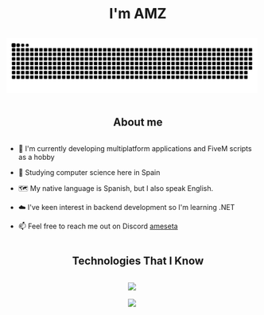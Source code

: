 
  <!--horizontal divider(gradiant)-->
  <!-- <img src="https://user-images.githubusercontent.com/73097560/115834477-dbab4500-a447-11eb-908a-139a6edaec5c.gif"> -->

  <!--h1 without bottom border-->
  <div id="user-content-toc">
    <ul align="center">
      <summary><h1 style="display: inline-block">I'm AMZ</h1></summary>
    </ul>
  </div>


  <!--- snake -->
  <div align="center">
    <img  src="https://github.com/1999AZZAR/1999AZZAR/blob/readme/resources/img/grid-snake.svg"
        alt="snake" /></a>
  </div>


  <!--h2 without bottom border-->
  <div id="user-content-toc">
    <ul align="center">
      <summary><h2 style="display: inline-block">About me</h2></summary>
    </ul>
  </div>


  <!--Intro start-->

  - 🔭 I'm currently developing multiplatform applications and FiveM scripts as a hobby

  - 🌱 Studying computer science here in Spain

  - 🗺️ My native language is Spanish, but I also speak English.

  - ☁️ I've keen interest in backend development so I'm learning .NET

  - 📫 Feel free to reach me out on Discord [ameseta](https://discordapp.com/users/798302759174013009)

  <!--Intro end-->



  <!--- stats & Trophy (start) -->
  <!-- <p align="center">
  <table align="center">
  <tr border="none">
  <td width="50%" align="center">
    
    <img  align="center"  src="https://github-readme-stats.vercel.app/api?username=1010nishant&theme=dark&show_icons=true&count_private=true" />
    <br></br>
    <img  title="🔥 Get streak stats for your profile at git.io/streak-stats" alt="Mark streak" src="https://github-readme-streak-stats.herokuapp.com/?user=1010nishant&theme=dark&hide_border=false" /> 
  </td>

  <td width="50%" align="center">

    <img  align="center"  src="https://github-readme-stats.anuraghazra1.vercel.app/api/top-langs/?username=1010nishant&theme=dark&hide_border=false&no-bg=true&no-frame=true&langs_count=10"/>
    
    </td>
  </tr>
  </table>

  <div align=center>
    <a href="https://github.com/ryo-ma/github-profile-trophy" title="Go to Source">
        <img align="center" width=84% src="https://github-profile-trophy.vercel.app/?username=1010nishant&theme=radical&row=1&column=7&margin-h=15&margin-w=5&no-bg=true" alt="TROPHY" />
      </a>
  </div>


  </p>         -->
  <!--- stats (end) -->


  <!--h1 without bottom border-->
  <div id="user-content-toc">
    <ul align="center">
      <summary><h2 style="display: inline-block">Technologies That I Know</h2></summary>
    </ul>
  </div>
  <!--tech stack icons-->
  <p align="center">
    <a href="https://skillicons.dev">
      <img src="https://skillicons.dev/icons?i=git,css,prisma,express,figma,firebase,redis,github,html,java,js,materialui,nginx,mongodb,mysql,nodejs,postman,react,redux,tailwind,ts,vscode&perline=14" />
    </a>
  </p>


  <!-- Connect with me -->
  <!--h2 without bottom border-->
  <!-- <div id="user-content-toc">
    <ul align="center">
      <summary><h2 style="display: inline-block">Connect With Me🤝</h2></summary>
    </ul>
  </div>

  <p align="center">
  <a href="https://www.linkedin.com/in/1010nishant/" target="blank"><img align="center" src="https://user-images.githubusercontent.com/88904952/234979284-68c11d7f-1acc-4f0c-ac78-044e1037d7b0.png" alt="linkedin" height="50" width="50" /></a>
  <a href="https://twitter.com/1010nishant" target="blank"><img align="center" src="https://user-images.githubusercontent.com/88904952/234980676-61bfb021-ecc8-48f7-88e6-34c1b06c4a58.png" alt="twitter" height="50" width="50" /></a> 
  <a href="https://www.instagram.com/nishant.jangir.1010/" target="blank"><img align="center" src="https://user-images.githubusercontent.com/88904952/234981169-2dd1e58f-4b7e-468c-8213-034ba62156c3.png" alt="instagram" height="50" width="50" /></a>
  <a href="https://1010nishant.hashnode.dev/" target="blank"><img align="center" src="https://user-images.githubusercontent.com/88904952/234982196-562aea17-5532-4550-8c08-1c7cb994a541.png" alt="hashnode" height="50" width="50" /></a>
  <a href="https://discordapp.com/users/957722095381540874" target="blank"><img align="center" src="https://user-images.githubusercontent.com/88904952/234982627-019fd336-6248-453c-9b05-97c13fd1d207.png" alt="discord" height="50" width="50" /></a>
    
  </p> -->


  <!--profile visit count-->
  <div align="center">
    
  [![](https://visitcount.itsvg.in/api?id=AMZAKU&label=Profile%20Views&color=12&icon=0&pretty=false)](https://visitcount.itsvg.in)
    
  </div>


  <!--horizontal divider(gradiant)-->
  <!-- <img src="https://user-images.githubusercontent.com/73097560/115834477-dbab4500-a447-11eb-908a-139a6edaec5c.gif"> -->
